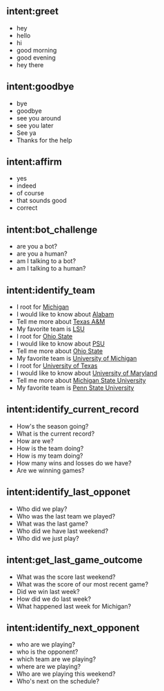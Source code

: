 ## intent:greet
- hey
- hello
- hi
- good morning
- good evening
- hey there

## intent:goodbye
- bye
- goodbye
- see you around
- see you later
- See ya
- Thanks for the help

## intent:affirm
- yes
- indeed
- of course
- that sounds good
- correct

## intent:bot_challenge
- are you a bot?
- are you a human?
- am I talking to a bot?
- am I talking to a human?

## intent:identify_team
- I root for [Michigan](team)
- I would like to know about [Alabam](team)
- Tell me more about [Texas A&M](team)
- My favorite team is [LSU](team)
- I root for [Ohio State](team)
- I would like to know about [PSU](team)
- Tell me more about [Ohio State](team)
- My favorite team is [University of Michigan](team)
- I root for [University of Texas](team)
- I would like to know about [University of Maryland](team)
- Tell me more about [Michigan State University](team)
- My favorite team is [Penn State University](team)


## intent:identify_current_record
- How's the season going?
- What is the current record?
- How are we?
- How is the team doing?
- How is my team doing?
- How many wins and losses do we have?
- Are we winning games?

## intent:identify_last_opponet
- Who did we play?
- Who was the last team we played?
- What was the last game?
- Who did we have last weekend?
- Who did we just play?

## intent:get_last_game_outcome
- What was the score last weekend?
- What was the score of our most recent game?
- Did we win last week?
- How did we do last week?
- What happened last week for Michigan?

## intent:identify_next_opponent
- who are we playing?
- who is the opponent?
- which team are we playing?
- where are we playing?
- Who are we playing this weekend?
- Who's next on the schedule?
